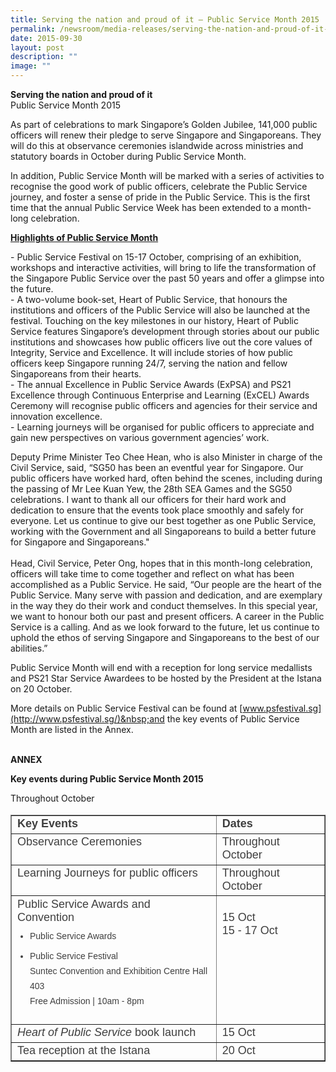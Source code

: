```yaml
---
title: Serving the nation and proud of it – Public Service Month 2015
permalink: /newsroom/media-releases/serving-the-nation-and-proud-of-it-public-service-month-2015/
date: 2015-09-30
layout: post
description: ""
image: ""
---
```

**Serving the nation and proud of it**  
Public Service Month 2015

As part of celebrations to mark Singapore’s Golden Jubilee, 141,000 public officers will renew their pledge to serve Singapore and Singaporeans. They will do this at observance ceremonies islandwide across ministries and statutory boards in October during Public Service Month.  
  
In addition, Public Service Month will be marked with a series of activities to recognise the good work of public officers, celebrate the Public Service journey, and foster a sense of pride in the Public Service. This is the first time that the annual Public Service Week has been extended to a month-long celebration.  
  
<u>**Highlights of Public Service Month**</u>  

\- Public Service Festival on 15-17 October, comprising of an exhibition, workshops and interactive activities, will bring to life the transformation of the Singapore Public Service over the past 50 years and offer a glimpse into the future.&nbsp;  
\- A two-volume book-set, Heart of Public Service, that honours the institutions and officers of the Public Service will also be launched at the festival. Touching on the key milestones in our history, Heart of Public Service features Singapore’s development through stories about our public institutions and showcases how public officers live out the core values of Integrity, Service and Excellence. It will include stories of how public officers keep Singapore running 24/7, serving the nation and fellow Singaporeans from their hearts.&nbsp;  
\- The annual Excellence in Public Service Awards (ExPSA) and PS21 Excellence through Continuous Enterprise and Learning (ExCEL) Awards Ceremony will recognise public officers and agencies for their service and innovation excellence.  
\- Learning journeys will be organised for public officers to appreciate and gain new perspectives on various government agencies’ work.&nbsp;  
  
Deputy Prime Minister Teo Chee Hean, who is also Minister in charge of the Civil Service, said, “SG50 has been an eventful year for Singapore. Our public officers have worked hard, often behind the scenes, including during the passing of Mr Lee Kuan Yew, the 28th SEA Games and the SG50 celebrations. I want to thank all our officers for their hard work and dedication to ensure that the events took place smoothly and safely for everyone. Let us continue to give our best together as one Public Service, working with the Government and all Singaporeans to build a better future for Singapore and Singaporeans."&nbsp;  
&nbsp;&nbsp;  
Head, Civil Service, Peter Ong, hopes that in this month-long celebration, officers will take time to come together and reflect on what has been accomplished as a Public Service. He said, “Our people are the heart of the Public Service. Many serve with passion and dedication, and are exemplary in the way they do their work and conduct themselves. In this special year, we want to honour both our past and present officers. A career in the Public Service is a calling. And as we look forward to the future, let us continue to uphold the ethos of serving Singapore and Singaporeans to the best of our abilities.”  
  
Public Service Month will end with a reception for long service medallists and PS21 Star Service Awardees to be hosted by the President at the Istana on 20 October.  
  
More details on Public Service Festival can be found at&nbsp;[www.psfestival.sg](http://www.psfestival.sg/)&nbsp;and the key events of Public Service Month are listed in the Annex.  
  
   
**ANNEX**  
  
**Key events during Public Service Month 2015**

Throughout October

<table border="1" style="font-style: normal; font-variant-caps: normal; font-weight: 400; letter-spacing: normal; orphans: auto; text-align: start; text-transform: none; white-space: normal; widows: auto; word-spacing: 0px; -webkit-text-size-adjust: auto; -webkit-text-stroke-width: 0px; text-decoration: none; box-sizing: border-box; vertical-align: top; caret-color: rgb(63, 63, 63); color: rgb(63, 63, 63); font-family: &quot;DM Sans&quot;, sans-serif; font-size: 18px;"><tbody style="box-sizing: border-box; vertical-align: top;"><tr style="box-sizing: border-box; vertical-align: top;"><td style="box-sizing: border-box; vertical-align: top;"><strong style="box-sizing: border-box; vertical-align: top;">Key Events&nbsp;</strong></td><td style="box-sizing: border-box; vertical-align: top;"><strong style="box-sizing: border-box; vertical-align: top;">Dates</strong></td></tr><tr style="box-sizing: border-box; vertical-align: top;"><td style="box-sizing: border-box; vertical-align: top;">Observance Ceremonies</td><td style="box-sizing: border-box; vertical-align: top;">Throughout October</td></tr><tr style="box-sizing: border-box; vertical-align: top;"><td style="box-sizing: border-box; vertical-align: top;">Learning Journeys for public officers</td><td style="box-sizing: border-box; vertical-align: top;">Throughout October</td></tr><tr style="box-sizing: border-box; vertical-align: top;"><td style="box-sizing: border-box; vertical-align: top;">Public Service Awards and Convention<ul style="box-sizing: border-box; vertical-align: top; margin-top: 0px; padding-left: 20px; margin-bottom: 1.125em;"><li style="box-sizing: border-box; vertical-align: top; margin-top: 0.5625em; font-size: 0.875rem; line-height: 1.71429em;">Public Service Awards</li><li style="box-sizing: border-box; vertical-align: top; margin-top: 0.5625em; font-size: 0.875rem; line-height: 1.71429em;">Public Service Festival<br style="box-sizing: border-box; vertical-align: top;">Suntec Convention and Exhibition Centre Hall 403<br style="box-sizing: border-box; vertical-align: top;">Free Admission | 10am - 8pm</li></ul></td><td style="box-sizing: border-box; vertical-align: top;"><br style="box-sizing: border-box; vertical-align: top;">15 Oct<br style="box-sizing: border-box; vertical-align: top;">15 - 17 Oct</td></tr><tr style="box-sizing: border-box; vertical-align: top;"><td style="box-sizing: border-box; vertical-align: top;"><em style="box-sizing: border-box; vertical-align: top;">Heart of Public Service&nbsp;</em>book launch</td><td style="box-sizing: border-box; vertical-align: top;">15 Oct</td></tr><tr style="box-sizing: border-box; vertical-align: top;"><td style="box-sizing: border-box; vertical-align: top;">Tea reception at the Istana<br style="box-sizing: border-box; vertical-align: top;"></td><td style="box-sizing: border-box; vertical-align: top;">20 Oct</td></tr></tbody></table>